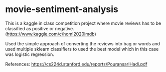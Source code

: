 # movie-sentiment-analysis

This is a kaggle in class competition project where movie reviews has to be classified as positive or negative. (https://www.kaggle.com/c/homl2020imdb)

Used the simple approach of converting the reviews into bag or words and used multiple sklearn classifiers to used the best model which in this case was logistic regression.






References:
https://cs224d.stanford.edu/reports/PouransariHadi.pdf
